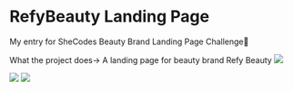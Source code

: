 # RefyBeauty Landing Page

My entry for SheCodes Beauty Brand Landing Page Challenge💄

What the project does-> A landing page for beauty brand Refy Beauty
<img src="https://s3.amazonaws.com/shecodesio-production/uploads/files/000/068/749/original/Screen_Shot_2023-02-22_at_5.14.43_PM.png?1677104675">

<img src="https://s3.amazonaws.com/shecodesio-production/uploads/files/000/068/748/original/Screen_Shot_2023-02-22_at_5.15.15_PM.png?1677104670">

<img src="https://s3.amazonaws.com/shecodesio-production/uploads/files/000/068/747/original/Screen_Shot_2023-02-22_at_5.14.51_PM.png?1677104664">
